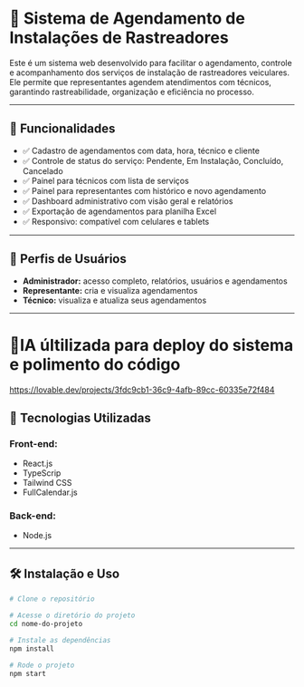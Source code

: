 # 📅 Sistema de Agendamento de Instalações de Rastreadores

Este é um sistema web desenvolvido para facilitar o agendamento, controle e acompanhamento dos serviços de instalação de rastreadores veiculares. Ele permite que representantes agendem atendimentos com técnicos, garantindo rastreabilidade, organização e eficiência no processo.

---

## 🚀 Funcionalidades

- ✅ Cadastro de agendamentos com data, hora, técnico e cliente
- ✅ Controle de status do serviço: Pendente, Em Instalação, Concluído, Cancelado
- ✅ Painel para técnicos com lista de serviços
- ✅ Painel para representantes com histórico e novo agendamento
- ✅ Dashboard administrativo com visão geral e relatórios
- ✅ Exportação de agendamentos para planilha Excel
- ✅ Responsivo: compatível com celulares e tablets

---

## 👥 Perfis de Usuários

- **Administrador:** acesso completo, relatórios, usuários e agendamentos
- **Representante:** cria e visualiza agendamentos
- **Técnico:** visualiza e atualiza seus agendamentos

---
# 🤖IA últilizada para deploy do sistema e polimento do código
https://lovable.dev/projects/3fdc9cb1-36c9-4afb-89cc-60335e72f484

## 🧱 Tecnologias Utilizadas

### Front-end:
- React.js
- TypeScrip
- Tailwind CSS
- FullCalendar.js

### Back-end:
- Node.js

---

## 🛠️ Instalação e Uso

```bash
# Clone o repositório

# Acesse o diretório do projeto
cd nome-do-projeto

# Instale as dependências
npm install

# Rode o projeto
npm start

